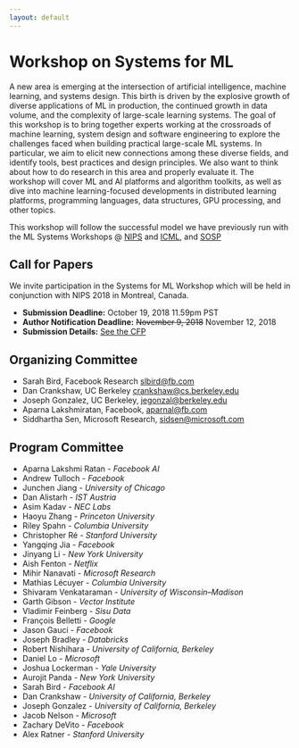 ```yaml
---
layout: default
---
```


# Workshop on Systems for ML 

A new area is emerging at the intersection of artificial intelligence, machine learning, and systems design. This birth is driven by the explosive growth of diverse applications of ML in production, the continued growth in data volume, and the complexity of large-scale learning systems. The goal of this workshop is to bring together experts working at the crossroads of machine learning, system design and software engineering to explore the challenges faced when building practical large-scale ML systems. In particular, we aim to elicit new connections among these diverse fields, and identify tools, best practices and design principles. We also want to think about how to do research in this area and properly evaluate it. The workshop will cover ML and AI platforms and algorithm toolkits, as well as dive into machine learning-focused developments in distributed learning platforms, programming languages, data structures, GPU processing, and other topics.

This workshop will follow the successful model we have previously run with the ML Systems Workshops @ [NIPS](http://learningsys.org/nips17/) and [ICML](https://sites.google.com/site/mlsys2016/), and [SOSP](http://learningsys.org/sosp17/)

## Call for Papers

We invite participation in the Systems for ML Workshop which will be held in conjunction with NIPS 2018 in Montreal, Canada.

* **Submission Deadline:** October 19, 2018 11.59pm PST
* **Author Notification Deadline:** ~~November 9, 2018~~ November 12, 2018
* **Submission Details:** [See the CFP](/nips18/cfp.html)


## Organizing Committee
+ Sarah Bird, Facebook Research <slbird@fb.com>
+ Dan Crankshaw, UC Berkeley <crankshaw@cs.berkeley.edu>
+ Joseph Gonzalez, UC Berkeley, <jegonzal@berkeley.edu>
+ Aparna Lakshmiratan, Facebook, <aparnal@fb.com>
+ Siddhartha Sen, Microsoft Research, <sidsen@microsoft.com>

## Program Committee

+ Aparna Lakshmi Ratan - *Facebook AI*
+ Andrew Tulloch - *Facebook*
+ Junchen Jiang - *University of Chicago*
+ Dan Alistarh - *IST Austria*
+ Asim Kadav - *NEC Labs*
+ Haoyu Zhang - *Princeton University*
+ Riley Spahn - *Columbia University*
+ Christopher Ré - *Stanford University*
+ Yangqing Jia - *Facebook*
+ Jinyang Li - *New York University*
+ Aish Fenton - *Netflix*
+ Mihir Nanavati - *Microsoft Research*
+ Mathias Lécuyer - *Columbia University*
+ Shivaram Venkataraman - *University of Wisconsin–Madison*
+ Garth Gibson - *Vector Institute*
+ Vladimir Feinberg - *Sisu Data*
+ François Belletti - *Google*
+ Jason Gauci - *Facebook*
+ Joseph Bradley - *Databricks*
+ Robert Nishihara - *University of California, Berkeley*
+ Daniel Lo - *Microsoft*
+ Joshua Lockerman - *Yale University*
+ Aurojit Panda - *New York University*
+ Sarah Bird - *Facebook AI*
+ Dan Crankshaw - *University of California, Berkeley*
+ Joseph Gonzalez - *University of California, Berkeley*
+ Jacob Nelson - *Microsoft*
+ Zachary DeVito - *Facebook*
+ Alex Ratner - *Stanford University*
